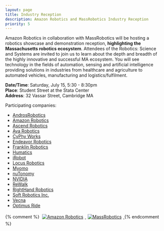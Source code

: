 ```yaml
---
layout: page
title: Industry Reception
description: Amazon Robotics and MassRobotics Industry Reception
priority: 5
---
```


Amazon Robotics in collaboration with MassRobotics will be hosting a robotics
showcase and demonstration reception, **highlighting the Massachusetts robotics
ecosystem**. Attendees of the Robotics: Science and Systems are invited to join
us to learn about the depth and breadth of the highly innovative and successful
MA ecosystem. You will see technology in the fields of automation, sensing and
artificial intelligence providing solutions in industries from healthcare and
agriculture to automated vehicles, manufacturing and logistics/fulfilment.

**Date/Time**: Saturday, July 15, 5:30 - 8:30pm<br/>
**Place**: Student Street at the Stata Center<br/>
**Address**: 32 Vassar Street, Cambridge MA

Participating companies:
- [AndrosRobotics](https://www.androsrobotics.com/)
- [Amazon Robotics](https://www.amazonrobotics.com/)
- [Ascend Robotics](http://ascendrobotics.com/)
- [Ava Robotics](https://www.avarobotics.com/)
- [CyPhy Works](https://www.cyphyworks.com/)
- [Endeavor Robotics](http://endeavorrobotics.com/)
- [Franklin Robotics](http://www.franklinrobotics.com/)
- [Humatics](http://site.humatics.com/)
- [iRobot](http://www.irobot.com/)
- [Locus Robotics](http://www.locusrobotics.com/)
- [Myomo](http://myomo.com/)
- [nuTonomy](http://nutonomy.com/)
- [NVIDIA](http://www.nvidia.com/)
- [ReWalk](http://rewalk.com/)
- [RightHand Robotics](https://www.righthandrobotics.com/)
- [Soft Robotics Inc.](https://www.softroboticsinc.com/)
- [Vecna](https://www.vecna.com/)
- [Optimus Ride](http://optimusride.com/)

{% comment %}
<a href="https://www.amazonrobotics.com/">
<img src="{{ site.baseurl }}/images/sponsors/amazonrobotics.png"
     alt="Amazon Robotics" style="max-width: 50%; max-height: 4em; margin: 5px;"/>
</a>
<a href="https://www.massrobotics.org/">
<img src="{{ site.baseurl }}/images/sponsors/massrobotics.png"
     alt="MassRobotics" style="max-width: 50%; max-height: 4em; margin: 5px;"/>
</a>
{% endcomment %}

<br/><br/><br/><br/>
